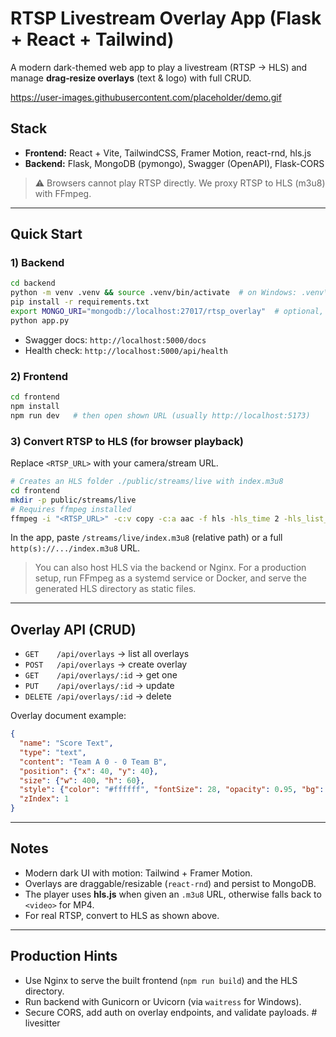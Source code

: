 
# RTSP Livestream Overlay App (Flask + React + Tailwind)

A modern dark-themed web app to play a livestream (RTSP → HLS) and manage **drag‑resize overlays** (text & logo) with full CRUD.

https://user-images.githubusercontent.com/placeholder/demo.gif

## Stack
- **Frontend:** React + Vite, TailwindCSS, Framer Motion, react-rnd, hls.js
- **Backend:** Flask, MongoDB (pymongo), Swagger (OpenAPI), Flask-CORS

> ⚠️ Browsers cannot play RTSP directly. We proxy RTSP to HLS (m3u8) with FFmpeg.

---

## Quick Start

### 1) Backend
```bash
cd backend
python -m venv .venv && source .venv/bin/activate  # on Windows: .venv\Scripts\activate
pip install -r requirements.txt
export MONGO_URI="mongodb://localhost:27017/rtsp_overlay"  # optional, defaults to this
python app.py
```
- Swagger docs: `http://localhost:5000/docs`
- Health check: `http://localhost:5000/api/health`

### 2) Frontend
```bash
cd frontend
npm install
npm run dev   # then open shown URL (usually http://localhost:5173)
```

### 3) Convert RTSP to HLS (for browser playback)
Replace `<RTSP_URL>` with your camera/stream URL.
```bash
# Creates an HLS folder ./public/streams/live with index.m3u8
cd frontend
mkdir -p public/streams/live
# Requires ffmpeg installed
ffmpeg -i "<RTSP_URL>" -c:v copy -c:a aac -f hls -hls_time 2 -hls_list_size 5 -hls_flags delete_segments+append_list public/streams/live/index.m3u8
```
In the app, paste `/streams/live/index.m3u8` (relative path) or a full `http(s)://.../index.m3u8` URL.

> You can also host HLS via the backend or Nginx. For a production setup, run FFmpeg as a systemd service or Docker, and serve the generated HLS directory as static files.

---

## Overlay API (CRUD)
- `GET    /api/overlays` → list all overlays
- `POST   /api/overlays` → create overlay
- `GET    /api/overlays/:id` → get one
- `PUT    /api/overlays/:id` → update
- `DELETE /api/overlays/:id` → delete

Overlay document example:
```json
{
  "name": "Score Text",
  "type": "text",
  "content": "Team A 0 - 0 Team B",
  "position": {"x": 40, "y": 40},
  "size": {"w": 400, "h": 60},
  "style": {"color": "#ffffff", "fontSize": 28, "opacity": 0.95, "bg": "rgba(0,0,0,0.35)"},
  "zIndex": 1
}
```

---

## Notes
- Modern dark UI with motion: Tailwind + Framer Motion.
- Overlays are draggable/resizable (`react-rnd`) and persist to MongoDB.
- The player uses **hls.js** when given an `.m3u8` URL, otherwise falls back to `<video>` for MP4.
- For real RTSP, convert to HLS as shown above.

---

## Production Hints
- Use Nginx to serve the built frontend (`npm run build`) and the HLS directory.
- Run backend with Gunicorn or Uvicorn (via `waitress` for Windows).
- Secure CORS, add auth on overlay endpoints, and validate payloads.
#   l i v e s i t t e r  
 